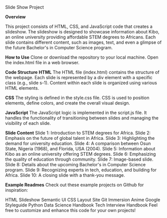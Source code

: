 Slide Show Project

**Overview**

This project consists of HTML, CSS, and JavaScript code that creates a slideshow. The slideshow is designed to showcase information about Kibo, an online university providing affordable STEM degrees to Africans. Each slide contains different content, such as images, text, and even a glimpse of the future Bachelor's in Computer Science program.

**How to Use**
Clone or download the repository to your local machine.
Open the index.html file in a web browser.

**Code Structure**
**HTML**
The HTML file (index.html) contains the structure of the webpage.
Each slide is represented by a div element with a specific class (e.g., slide s-1).
Content within each slide is organized using various HTML elements.

**CSS**
The styling is defined in the style.css file.
CSS is used to position elements, define colors, and create the overall visual design.

**JavaScript**
The JavaScript logic is implemented in the script.js file.
It handles the functionality of transitioning between slides and managing the visibility of each slide.

**Slide Content**
Slide 1: Introduction to STEM degrees for Africa.
Slide 2: Emphasis on the future of global talent in Africa.
Slide 3: Highlighting the demand for university education.
Slide 4: A comparison between Osun State, Nigeria (1968), and Florida, USA (2004).
Slide 5: Information about Kibo as an online university offering STEM degrees.
Slide 6: Emphasizing the quality of education through community.
Slide 7: Image-based slide.
Slide 8: Details about the upcoming Bachelor's in Computer Science program.
Slide 9: Recognizing experts in tech, education, and building for Africa.
Slide 10: A closing slide with a thank-you message.

**Example Readmes**
Check out these example projects on Github for inspiration:

HTML Slideshow
Semantic UI
CSS Layout Site
Git Immersion
Anime
Google Styleguide
Python Data Science Handbook
Tech Interview Handbook
Feel free to customize and enhance this code for your own projects!
